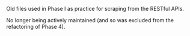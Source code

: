 Old files used in Phase I as practice for scraping from the RESTful APIs.

No longer being actively maintained (and so was excluded from the refactoring of Phase 4).
